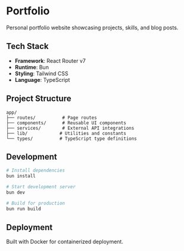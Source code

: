 # Portfolio

Personal portfolio website showcasing projects, skills, and blog posts.

## Tech Stack

- **Framework**: React Router v7
- **Runtime**: Bun
- **Styling**: Tailwind CSS
- **Language**: TypeScript

## Project Structure

```
app/
├── routes/          # Page routes
├── components/      # Reusable UI components
├── services/        # External API integrations
├── lib/            # Utilities and constants
└── types/          # TypeScript type definitions
```

## Development

```bash
# Install dependencies
bun install

# Start development server
bun dev

# Build for production
bun run build
```

## Deployment

Built with Docker for containerized deployment.
